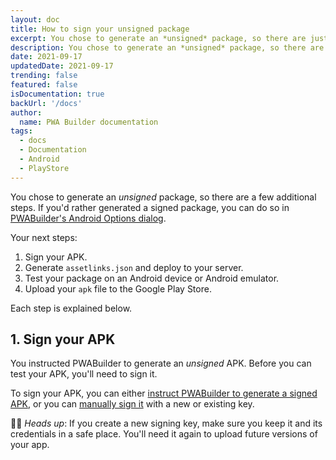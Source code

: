 ```yaml
---
layout: doc
title: How to sign your unsigned package
excerpt: You chose to generate an *unsigned* package, so there are just a few additional steps
description: You chose to generate an *unsigned* package, so there are just a few additional steps
date: 2021-09-17
updatedDate: 2021-09-17
trending: false
featured: false
isDocumentation: true
backUrl: '/docs'
author:
  name: PWA Builder documentation
tags:
  - docs
  - Documentation
  - Android
  - PlayStore
---
```


You chose to generate an *unsigned* package, so there are a few additional steps. If you'd rather generated a signed package, you can do so in [PWABuilder's Android Options dialog](/docs/android/generating-android-package).

Your next steps:
1. Sign your APK.
2. Generate `assetlinks.json` and deploy to your server.
3. Test your package on an Android device or Android emulator.
4. Upload your `apk` file to the Google Play Store.

Each step is explained below.

## 1. Sign your APK

You instructed PWABuilder to generate an *unsigned* APK. Before you can test your APK, you'll need to sign it.

To sign your APK, you can either [instruct PWABuilder to generate a signed APK](/docs/android/generating-android-package), or you can [manually sign it](https://developer.android.com/studio/publish/app-signing) with a new or existing key.

💁‍♂️ *Heads up*: If you create a new signing key, make sure you keep it and its credentials in a safe place. You'll need it again to upload future versions of your app.